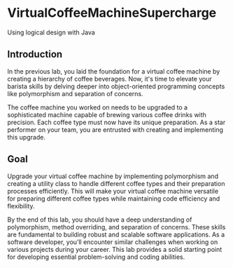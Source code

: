 # VirtualCoffeeMachineSupercharge
Using logical design with Java

## Introduction
In the previous lab, you laid the foundation for a virtual coffee machine by creating a hierarchy of coffee beverages. Now, it's time to elevate your barista skills by delving deeper into object-oriented programming concepts like polymorphism and separation of concerns.

The coffee machine you worked on needs to be upgraded to a sophisticated machine capable of brewing various coffee drinks with precision. Each coffee type must now have its unique preparation. As a star performer on your team, you are entrusted with creating and implementing this upgrade.

## Goal
Upgrade your virtual coffee machine by implementing polymorphism and creating a utility class to handle different coffee types and their preparation processes efficiently. This will make your virtual coffee machine versatile for preparing different coffee types while maintaining code efficiency and flexibility.

By the end of this lab, you should have a deep understanding of polymorphism, method overriding, and separation of concerns. These skills are fundamental to building robust and scalable software applications. As a software developer, you’ll encounter similar challenges when working on various projects during your career. This lab provides a solid starting point for developing essential problem-solving and coding abilities.
